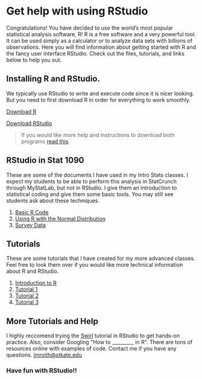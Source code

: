 # Get help with using RStudio

Congratulations! You have decided to use the world’s most popular statistical analysis software, R! R is a free software and a very powerful tool. It can be used simply as a calculator or to analyze data sets with billions of observations. Here you will find information about getting started with R and the fancy user interface RStudio. Check out the files, tutorials, and links below to help you out.

## Installing R and RStudio.

We typically use RStudio to write and execute code since it is nicer looking. But you need to first download R in order for everything to work smoothly.

[Download R](https://www.r-project.org/)

[Download RStudio](https://www.rstudio.com/)


> If you would like more help and instructions to download both programs [read this](R_download_data_importing.pdf).

## RStudio in Stat 1090

These are some of the documents I have used in my Intro Stats classes. I expect my students to be able to perform this analysis in StatCrunch through MyStatLab, but not in RStudio. I give them an introduction to statistical coding and give them some basic tools. You may still see students ask about these techniques.

1. [Basic R Code](BasicRcode.pdf)
2. [Using R with the Normal Distribution](Rnormal.pdf)
3. [Survey Data](responses.csv)

## Tutorials

These are some tutorials that I have created for my more advanced classes. Feel free to look them over if you would like more technical information about R and RStudio.

1. [Introduction to R](IntroR1.pdf)
2. [Tutorial 1](RTutorial_1.pdf)
3. [Tutorial 2](RTutorial_2.pdf)
4. [Tutorial 3](RTutorial_3.pdf)

## More Tutorials and Help

I highly reccomend trying the [Swirl](http://swirlstats.com/) tutorial in RStudio to get hands-on practice.
Also, consider Googling "How to _________ in R". There are tons of resources online with examples of code.
Contact me if you have any questions. jmroith@stkate.edu


### Have fun with RStudio!!

